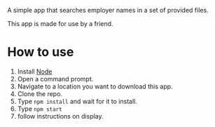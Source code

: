 A simple app that searches employer names in a set of provided files.

This app is made for use by a friend.

# How to use

1. Install <a href="https://nodejs.org/en/download">Node</a>
1. Open a command prompt.
1. Navigate to a location you want to download this app.
1. Clone the repo.
1. Type `npm install` and wait for it to install.
1. Type `npm start`
1. follow instructions on display.